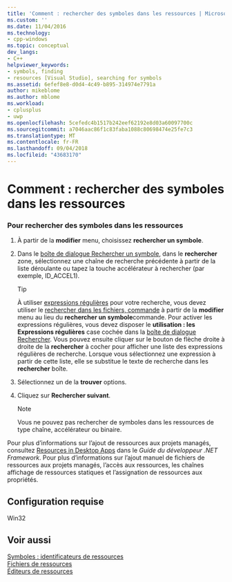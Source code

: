 ```yaml
---
title: 'Comment : rechercher des symboles dans les ressources | Microsoft Docs'
ms.custom: ''
ms.date: 11/04/2016
ms.technology:
- cpp-windows
ms.topic: conceptual
dev_langs:
- C++
helpviewer_keywords:
- symbols, finding
- resources [Visual Studio], searching for symbols
ms.assetid: 6efef8e8-d0d4-4c49-b895-314974e7791a
author: mikeblome
ms.author: mblome
ms.workload:
- cplusplus
- uwp
ms.openlocfilehash: 5cefedc4b1517b242eef62192e8d03a60097700c
ms.sourcegitcommit: a7046aac86f1c83faba1088c80698474e25fe7c3
ms.translationtype: MT
ms.contentlocale: fr-FR
ms.lasthandoff: 09/04/2018
ms.locfileid: "43683170"
---
```

# <a name="how-to-search-for-symbols-in-resources"></a>Comment : rechercher des symboles dans les ressources

### <a name="to-find-symbols-in-resources"></a>Pour rechercher des symboles dans les ressources

1. À partir de la **modifier** menu, choisissez **rechercher un symbole**.

2. Dans le [boîte de dialogue Rechercher un symbole](/visualstudio/ide/go-to), dans le **rechercher** zone, sélectionnez une chaîne de recherche précédente à partir de la liste déroulante ou tapez la touche accélérateur à rechercher (par exemple, ID_ACCEL1).

   > [!TIP]
   > À utiliser [expressions régulières](/visualstudio/ide/using-regular-expressions-in-visual-studio) pour votre recherche, vous devez utiliser le [rechercher dans les fichiers, commande](/visualstudio/ide/reference/find-command) à partir de la **modifier** menu au lieu du **rechercher un symbole**commande. Pour activer les expressions régulières, vous devez disposer le **utilisation : les Expressions régulières** case cochée dans la [boîte de dialogue Rechercher](/visualstudio/ide/finding-and-replacing-text). Vous pouvez ensuite cliquer sur le bouton de flèche droite à droite de la **rechercher** à cocher pour afficher une liste des expressions régulières de recherche. Lorsque vous sélectionnez une expression à partir de cette liste, elle se substitue le texte de recherche dans les **rechercher** boîte.

3. Sélectionnez un de la **trouver** options.

4. Cliquez sur **Rechercher suivant**.

   > [!NOTE]
   > Vous ne pouvez pas rechercher de symboles dans les ressources de type chaîne, accélérateur ou binaire.

Pour plus d’informations sur l’ajout de ressources aux projets managés, consultez [Resources in Desktop Apps](/dotnet/framework/resources/index) dans le *Guide du développeur .NET Framework*. Pour plus d’informations sur l’ajout manuel de fichiers de ressources aux projets managés, l’accès aux ressources, les chaînes affichage de ressources statiques et l’assignation de ressources aux propriétés.

## <a name="requirements"></a>Configuration requise

Win32

## <a name="see-also"></a>Voir aussi

[Symboles : identificateurs de ressources](../windows/symbols-resource-identifiers.md)  
[Fichiers de ressources](../windows/resource-files-visual-studio.md)  
[Éditeurs de ressources](../windows/resource-editors.md)